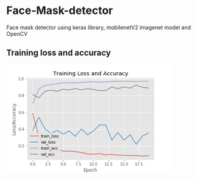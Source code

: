 # Face-Mask-detector
Face mask detector using keras library, mobilenetV2 imagenet model and OpenCV


## Training loss and accuracy

![](plot.png)
